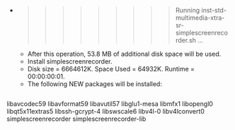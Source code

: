 * >>>>>>>>> Running inst-std-multimedia-xtra-sr-simplescreenrecorder.sh ...
  * After this operation, 53.8 MB of additional disk space will be used.
  * Install simplescreenrecorder.
  * Disk size = 6664612K. Space Used = 64932K. Runtime = 00:00:00:01.
  * The following NEW packages will be installed:
  ```bash
libavcodec59 libavformat59 libavutil57 libglu1-mesa libmfx1
libopengl0 libqt5x11extras5 libssh-gcrypt-4 libswscale6 libv4l-0
libv4lconvert0 simplescreenrecorder simplescreenrecorder-lib
  ```
